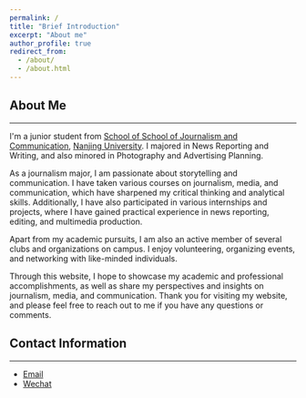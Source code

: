 ```yaml
---
permalink: /
title: "Brief Introduction"
excerpt: "About me"
author_profile: true
redirect_from: 
  - /about/
  - /about.html
---
```


## About Me
---
I'm a junior student from [School of School of Journalism and Communication](https://jc.nju.edu.cn), [Nanjing University](https://www.nju.edu.cn). I majored in News Reporting and Writing, and also minored in Photography and Advertising Planning.

As a journalism major, I am passionate about storytelling and communication. I have taken various courses on journalism, media, and communication, which have sharpened my critical thinking and analytical skills. Additionally, I have also participated in various internships and projects, where I have gained practical experience in news reporting, editing, and multimedia production.

Apart from my academic pursuits, I am also an active member of several clubs and organizations on campus. I enjoy volunteering, organizing events, and networking with like-minded individuals.

Through this website, I hope to showcase my academic and professional accomplishments, as well as share my perspectives and insights on journalism, media, and communication. Thank you for visiting my website, and please feel free to reach out to me if you have any questions or comments.

## Contact Information
---
- [Email](mailto:1441568842@qq.com) 
- [Wechat](../images/wechat.png)


